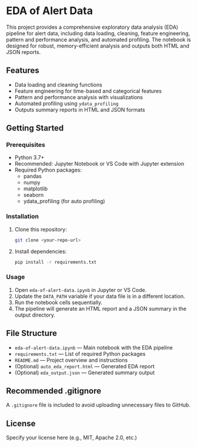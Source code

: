# EDA of Alert Data

This project provides a comprehensive exploratory data analysis (EDA) pipeline for alert data, including data loading, cleaning, feature engineering, pattern and performance analysis, and automated profiling. The notebook is designed for robust, memory-efficient analysis and outputs both HTML and JSON reports.

## Features
- Data loading and cleaning functions
- Feature engineering for time-based and categorical features
- Pattern and performance analysis with visualizations
- Automated profiling using `ydata_profiling`
- Outputs summary reports in HTML and JSON formats

## Getting Started

### Prerequisites
- Python 3.7+
- Recommended: Jupyter Notebook or VS Code with Jupyter extension
- Required Python packages:
  - pandas
  - numpy
  - matplotlib
  - seaborn
  - ydata_profiling (for auto profiling)

### Installation
1. Clone this repository:
   ```sh
   git clone <your-repo-url>
   ```
2. Install dependencies:
   ```sh
   pip install -r requirements.txt
   ```

### Usage
1. Open `eda-of-alert-data.ipynb` in Jupyter or VS Code.
2. Update the `DATA_PATH` variable if your data file is in a different location.
3. Run the notebook cells sequentially.
4. The pipeline will generate an HTML report and a JSON summary in the output directory.

## File Structure
- `eda-of-alert-data.ipynb` — Main notebook with the EDA pipeline
- `requirements.txt` — List of required Python packages
- `README.md` — Project overview and instructions
- (Optional) `auto_eda_report.html` — Generated EDA report
- (Optional) `eda_output.json` — Generated summary output

## Recommended .gitignore
A `.gitignore` file is included to avoid uploading unnecessary files to GitHub.

## License
Specify your license here (e.g., MIT, Apache 2.0, etc.)
